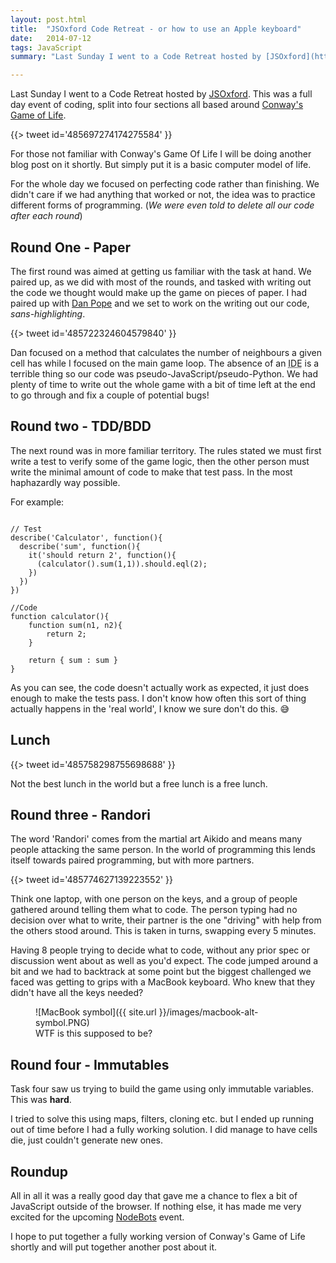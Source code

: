 ```yaml
---
layout: post.html
title:  "JSOxford Code Retreat - or how to use an Apple keyboard"
date:   2014-07-12
tags: JavaScript
summary: "Last Sunday I went to a Code Retreat hosted by [JSOxford](http://jsoxford.com/). This was a full day event of coding, split into four sections all based around [Conway's Game of Life](http://en.wikipedia.org/wiki/Conway's_Game_of_Life)."

---
```


Last Sunday I went to a Code Retreat hosted by [JSOxford](http://jsoxford.com/). This was a full day event of coding, split into four sections all based around [Conway's Game of Life](http://en.wikipedia.org/wiki/Conway's_Game_of_Life).

{{> tweet id='485697274174275584' }}

For those not familiar with Conway's Game Of Life I will be doing another blog post on it shortly. But simply put it is a basic computer model of life.

For the whole day we focused on perfecting code rather than finishing. We didn't care if we had anything that worked or not, the idea was to practice different forms of programming. (*We were even told to delete all our code after each round*)

## Round One - Paper

The first round was aimed at getting us familiar with the task at hand. We paired up, as we did with most of the rounds, and tasked with writing out the code we thought would make up the game on pieces of paper. I had paired up with [Dan Pope](https://twitter.com/danielthepope) and we set to work on the writing out our code, *sans-highlighting*.

{{> tweet id='485722324604579840' }}

Dan focused on a method that calculates the number of neighbours a given cell has while I focused on the main game loop. The absence of an <abbr title="Integrated development environment">IDE</abbr> is a terrible thing so our code was pseudo-JavaScript/pseudo-Python. We had plenty of time to write out the whole game with a bit of time left at the end to go through and fix a couple of potential bugs!

## Round two - TDD/BDD

The next round was in more familiar territory. The rules stated we must first write a test to verify some of the game logic, then the other person must write the minimal amount of code to make that test pass. In the most haphazardly way possible.

For example:

<pre><code class="javascript">
// Test
describe('Calculator', function(){
  describe('sum', function(){
    it('should return 2', function(){
      (calculator().sum(1,1)).should.eql(2);
    })
  })
})

//Code
function calculator(){
	function sum(n1, n2){
		return 2;
	}

	return { sum : sum }
}
</code></pre>

As you can see, the code doesn't actually work as expected, it just does enough to make the tests pass. I don't know how often this sort of thing actually happens in the 'real world', I know we sure don't do this. :sweat_smile:

## Lunch

{{> tweet id='485758298755698688' }}

Not the best lunch in the world but a free lunch is a free lunch.

## Round three - Randori

The word 'Randori' comes from the martial art Aikido and means many people attacking the same person. In the world of programming this lends itself towards paired programming, but with more partners.

{{> tweet id='485774627139223552' }}

Think one laptop, with one person on the keys, and a group of people gathered around telling them what to code. The person typing had no decision over what to write, their partner is the one "driving" with help from the others stood around. This is taken in turns, swapping every 5 minutes.

Having 8 people trying to decide what to code, without any prior spec or discussion went about as well as you'd expect. The code jumped around a bit and we had to backtrack at some point but the biggest challenged we faced was getting to grips with a MacBook keyboard. Who knew that they didn't have all the keys needed?

<figure class="center" markdown="1">
![MacBook symbol]({{ site.url }}/images/macbook-alt-symbol.PNG)
<figcaption>WTF is this supposed to be?</figcaption>
</figure>

## Round four - Immutables

Task four saw us trying to build the game using only immutable variables. This was **hard**.

I tried to solve this using maps, filters, cloning etc. but I ended up running out of time before I had a fully working solution. I did manage to have cells die, just couldn't generate new ones.

## Roundup

All in all it was a really good day that gave me a chance to flex a bit of JavaScript outside of the browser. If nothing else, it has made me very excited for the upcoming [NodeBots](https://www.eventbrite.co.uk/e/nodebots-summer-of-hacks-tickets-11906664153) event.

I hope to put together a fully working version of Conway's Game of Life shortly and will put together another post about it.
